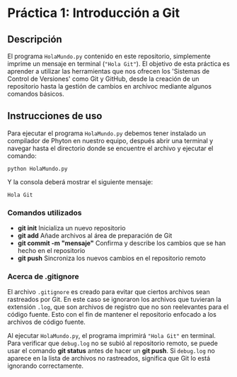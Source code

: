 # Práctica 1: Introducción a Git

## Descripción
El programa `HolaMundo.py` contenido en este repositorio, simplemente imprime un mensaje en terminal (`"Hola Git"`).
El objetivo de esta práctica es aprender a utilizar las herramientas que nos ofrecen los 'Sistemas de Control de Versiones' como Git y GitHub, desde la creación de un repositorio hasta la gestión de cambios en archivoc mediante algunos comandos básicos.

## Instrucciones de uso
Para ejecutar el programa `HolaMundo.py` debemos tener instalado un compilador de Phyton en nuestro equipo, después abrir una terminal y navegar hasta el directorio donde se encuentre el archivo y ejecutar el comando:

```
python HolaMundo.py
```

Y la consola deberá mostrar el siguiente mensaje:

```
Hola Git
```

### Comandos utilizados

- **git init** Inicializa un nuevo repositorio
- **git add** Añade archivos al área de preparación de Git
- **git commit -m "mensaje"** Confirma y describe los cambios que se han hecho en el repositorio
- **git push** Sincroniza los nuevos cambios en el repositorio remoto

### Acerca de .gitignore
El archivo `.gitignore` es creado para evitar que ciertos archivos sean rastreados por Git. En este caso se ignoraron los archivos que tuvieran la extensión `.log`, que son archivos de registro que no son reelevantes para el código fuente. Esto con el fin de mantener el repositorio enfocado a los archivos de código fuente.

Al ejecutar `HolaMundo.py`, el programa imprimirá `"Hola Git"` en terminal. Para verificar que `debug.log` no se subió al repositorio remoto, se puede usar el comando **git status** antes de hacer un **git push**. Si `debug.log` no aparece en la lista de archivos no rastreados, significa que Git lo está ignorando correctamente. 
